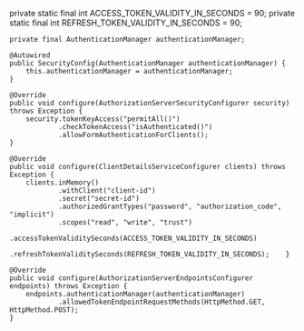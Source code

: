 private static final int ACCESS_TOKEN_VALIDITY_IN_SECONDS = 90;
    private static final int REFRESH_TOKEN_VALIDITY_IN_SECONDS = 90;

    private final AuthenticationManager authenticationManager;

    @Autowired
    public SecurityConfig(AuthenticationManager authenticationManager) {
        this.authenticationManager = authenticationManager;
    }

    @Override
    public void configure(AuthorizationServerSecurityConfigurer security) throws Exception {
        security.tokenKeyAccess("permitAll()")
                .checkTokenAccess("isAuthenticated()")
                .allowFormAuthenticationForClients();
    }

    @Override
    public void configure(ClientDetailsServiceConfigurer clients) throws Exception {
        clients.inMemory()
                .withClient("client-id")
                .secret("secret-id")
                .authorizedGrantTypes("password", "authorization_code", "implicit")
                .scopes("read", "write", "trust")
                .accessTokenValiditySeconds(ACCESS_TOKEN_VALIDITY_IN_SECONDS)
                .refreshTokenValiditySeconds(REFRESH_TOKEN_VALIDITY_IN_SECONDS);    }

    @Override
    public void configure(AuthorizationServerEndpointsConfigurer endpoints) throws Exception {
        endpoints.authenticationManager(authenticationManager)
                .allowedTokenEndpointRequestMethods(HttpMethod.GET, HttpMethod.POST);
    }